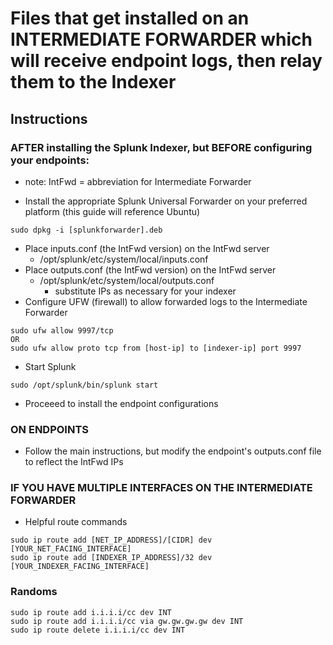 # Files that get installed on an INTERMEDIATE FORWARDER which will receive endpoint logs, then relay them to the Indexer

## Instructions

### AFTER installing the Splunk Indexer, but BEFORE configuring your endpoints:

- note:  IntFwd = abbreviation for Intermediate Forwarder

- Install the appropriate Splunk Universal Forwarder on your preferred platform (this guide will reference Ubuntu)
```
sudo dpkg -i [splunkforwarder].deb
```
- Place inputs.conf (the IntFwd version) on the IntFwd server
	- /opt/splunk/etc/system/local/inputs.conf
- Place outputs.conf (the IntFwd version) on the IntFwd server
	- /opt/splunk/etc/system/local/outputs.conf
		- substitute IPs as necessary for your indexer
- Configure UFW (firewall) to allow forwarded logs to the Intermediate Forwarder
```
sudo ufw allow 9997/tcp
OR
sudo ufw allow proto tcp from [host-ip] to [indexer-ip] port 9997
```
- Start Splunk
```
sudo /opt/splunk/bin/splunk start
```
- Proceeed to install the endpoint configurations

### ON ENDPOINTS

- Follow the main instructions, but modify the endpoint's outputs.conf file to reflect the IntFwd IPs

### IF YOU HAVE MULTIPLE INTERFACES ON THE INTERMEDIATE FORWARDER

- Helpful route commands
```
sudo ip route add [NET_IP_ADDRESS]/[CIDR] dev [YOUR_NET_FACING_INTERFACE]
sudo ip route add [INDEXER_IP_ADDRESS]/32 dev [YOUR_INDEXER_FACING_INTERFACE]
```

### Randoms
```
sudo ip route add i.i.i.i/cc dev INT
sudo ip route add i.i.i.i/cc via gw.gw.gw.gw dev INT
sudo ip route delete i.i.i.i/cc dev INT
```
